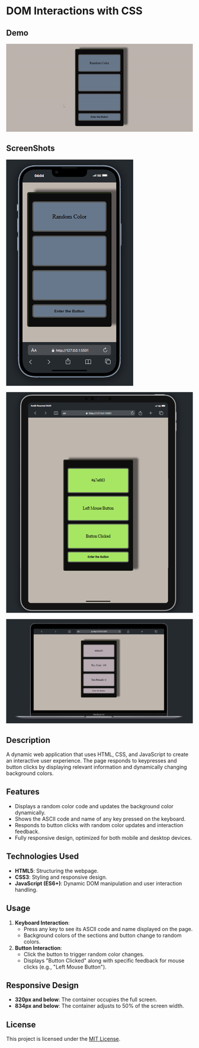 # DOM Interactions with CSS

## Demo

![Alt Text](img/demo.gif)

## ScreenShots

![Uygulama Ekran Görüntüsü](./img/screenshot1.png)

![Uygulama Ekran Görüntüsü](./img/screenshot2.png)

![Uygulama Ekran Görüntüsü](./img/screenshot3.png)

## Description

A dynamic web application that uses HTML, CSS, and JavaScript to create an interactive user experience. The page responds to keypresses and button clicks by displaying relevant information and dynamically changing background colors.

## Features

- Displays a random color code and updates the background color dynamically.
- Shows the ASCII code and name of any key pressed on the keyboard.
- Responds to button clicks with random color updates and interaction feedback.
- Fully responsive design, optimized for both mobile and desktop devices.

## Technologies Used

- **HTML5**: Structuring the webpage.
- **CSS3**: Styling and responsive design.
- **JavaScript (ES6+)**: Dynamic DOM manipulation and user interaction handling.

## Usage

1. **Keyboard Interaction**:
   - Press any key to see its ASCII code and name displayed on the page.
   - Background colors of the sections and button change to random colors.
2. **Button Interaction**:
   - Click the button to trigger random color changes.
   - Displays "Button Clicked" along with specific feedback for mouse clicks (e.g., "Left Mouse Button").

## Responsive Design

- **320px and below**: The container occupies the full screen.
- **834px and below**: The container adjusts to 50% of the screen width.

## License

This project is licensed under the [MIT License](LICENSE).
